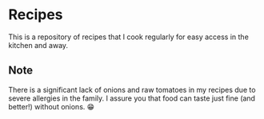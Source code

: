 # Recipes

This is a repository of recipes that I cook regularly for easy access in the kitchen and away.

## **Note**

There is a significant lack of onions and raw tomatoes in my recipes due to severe allergies in the family. I assure you that food can taste just fine (and better!) without onions. 😁
